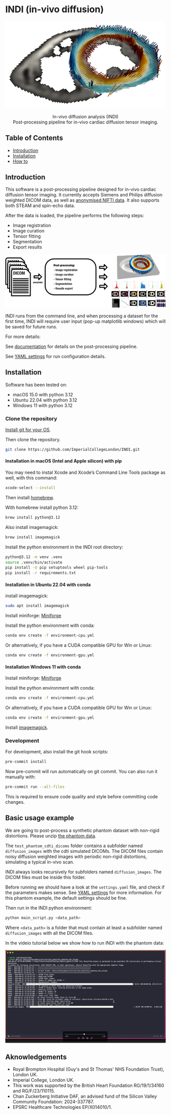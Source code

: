 # INDI (in-vivo diffusion)

<p align="center">
<img src="assets/images/sa_e1_small.png">
</p>

<p align="center">
In-vivo diffusion analysis (INDI)<br>
Post-processing pipeline for in-vivo cardiac diffusion tensor imaging.
</p>

## Table of Contents

- [Introduction](#introduction)
- [Installation](#installation)
- [How to](#how-to)

## Introduction

This software is a post-processing pipeline designed for in-vivo cardiac diffusion tensor imaging.
It currently accepts Siemens and Philips diffusion weighted DICOM data, as well as [anonymised NIFTI data](https://github.com/ImperialCollegeLondon/cdti_data_export).
It also supports both STEAM and spin-echo data.

After the data is loaded, the pipeline performs the following steps:

- Image registration
- Image curation
- Tensor fitting
- Segmentation
- Export results

![workflow](assets/images/summary_figure.png)

INDI runs from the command line, and when processing a dataset for the first time,
INDI will require user input (pop-up matplotlib windows) which will be saved for future runs.

For more details:

See [documentation](docs/documentation.md) for details on the post-processing pipeline.

See [YAML settings](docs/YAML_settings.md) for run configuration details.

## Installation

Software has been tested on:

- macOS 15.0 with python 3.12
- Ubuntu 22.04 with python 3.12
- Windows 11 with python 3.12

### Clone the repository

[Install git for your OS](https://git-scm.com/book/en/v2/Getting-Started-Installing-Git).

Then clone the repository.

```bash
git clone https://github.com/ImperialCollegeLondon/INDI.git
```

#### Installation in macOS (Intel and Apple silicon) with pip

You may need to instal Xcode and Xcode’s Command Line Tools package as well, with this command:

```bash
xcode-select --install
```

Then install [homebrew](https://brew.sh/).

With homebrew install python 3.12:

```bash
brew install python@3.12
```

Also install imagemagick:

```bash
brew install imagemagick
```

Install the python environment in the INDI root directory:

```bash
python@3.12 -m venv .venv
source .venv/bin/activate
pip install -U pip setuptools wheel pip-tools
pip install -r requirements.txt
```

#### Installation in Ubuntu 22.04 with conda

install imagemagick:

```bash
sudo apt install imagemagick
```

Install miniforge:
[Miniforge](https://github.com/conda-forge/miniforge)

Install the python environment with conda:

```bash
conda env create -f environment-cpu.yml
```

Or alternatively, if you have a CUDA compatible GPU for Win or Linux:

```bash
conda env create -f environment-gpu.yml
```

#### Installation Windows 11 with conda

Install miniforge:
[Miniforge](https://github.com/conda-forge/miniforge)

Install the python environment with conda:

```bash
conda env create -f environment-cpu.yml
```

Or alternatively, if you have a CUDA compatible GPU for Win or Linux:

```bash
conda env create -f environment-gpu.yml
```

Install [imagemagick](https://imagemagick.org/).

### Development

For development, also install the git hook scripts:

```bash
pre-commit install
```

Now pre-commit will run automatically on git commit. You can also run it manually with:

```bash
pre-commit run --all-files
```

This is required to ensure code quality and style before committing code changes.

## Basic usage example

We are going to post-process a synthetic phantom dataset with non-rigid distortions. Please unzip [the phantom data](docs/test_phantom_cdti_dicoms.zip).

The `test_phantom_cdti_dicoms` folder contains a subfolder named `diffusion_images` with the cdti simulated DICOMs. The DICOM files contain noisy diffusion weighted images with periodic non-rigid distortions, simulating a typical in-vivo scan.

INDI always looks recursively for subfolders named `diffusion_images`. The DICOM files must be inside this folder.

Before running we should have a look at the `settings.yaml` file, and check if the parameters makes sense. See [YAML settings](docs/YAML_settings.md) for more information. For this phantom example, the default settings should be fine.

Then run in the INDI python environment:

```bash
python main_script.py <data_path>
```

Where `<data_path>` is a folder that must contain at least a subfolder named `diffusion_images` with all the
DICOM files.

In the videio tutorial below we show how to run INDI with the phantom data:

[![Watch the video tutorial](assets/images/indi_tutorial_movie_screenshot.png)](https://1drv.ms/v/s!Ah-7Qw9tn52siW8SQZYX0RjRPdKG?e=Pwq85B)

## Aknowledgements

- Royal Brompton Hospital (Guy's and St Thomas' NHS Foundation Trust), London UK.
- Imperial College, London UK.
- This work was supported by the British Heart Foundation RG/19/1/34160 and RG/F/23/110115.
- Chan Zuckerberg Initiative DAF, an advised fund of the Silicon Valley Community Foundation: 2024-337787.
- EPSRC Healthcare Technologies EP/X014010/1.
